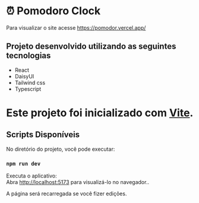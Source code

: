 # ⏰ Pomodoro Clock

Para visualizar o site acesse https://pomodor.vercel.app/

## Projeto desenvolvido utilizando as seguintes tecnologias
  - React
  - DaisyUI
  - Tailwind css
  - Typescript

# Este projeto foi inicializado com [Vite](https://vitejs.dev/).

## Scripts Disponíveis

No diretório do projeto, você pode executar:

### `npm run dev`

Executa o aplicativo:\
Abra [http://localhost:5173](http://localhost:5173) para visualizá-lo no navegador..

A página será recarregada se você fizer edições.
